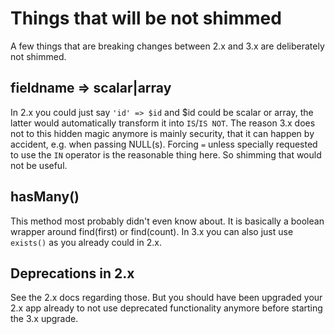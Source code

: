 # Things that will be not shimmed

A few things that are breaking changes between 2.x and 3.x are deliberately not shimmed.

## fieldname => scalar|array
In 2.x you could just say `'id' => $id` and $id could be scalar or array, the latter would automatically
transform it into `IS`/`IS NOT`. The reason 3.x does not to this hidden magic anymore is mainly security,
that it can happen by accident, e.g. when passing NULL(s). Forcing `=` unless specially requested to use
the `IN` operator is the reasonable thing here. So shimming that would not be useful.

## hasMany()
This method most probably didn't even know about.
It is basically a boolean wrapper around find(first) or find(count).
In 3.x you can also just use `exists()` as you already could in 2.x.

## Deprecations in 2.x
See the 2.x docs regarding those. But you should have been upgraded your 2.x app already to not use
deprecated functionality anymore before starting the 3.x upgrade.
